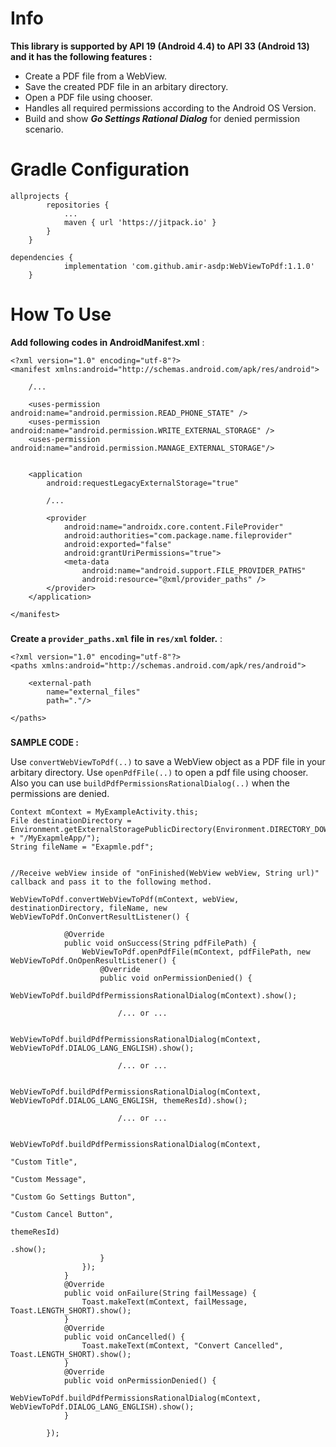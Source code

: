 # Info
**This library is supported by API 19 (Android 4.4) to API 33 (Android 13) and it has the following features :**

- Create a PDF file from a WebView.
- Save the created PDF file in an arbitary directory.
- Open a PDF file using chooser.
- Handles all required permissions according to the Android OS Version.
- Build and show ***Go Settings Rational Dialog*** for denied permission scenario. 

### 
### 
### 
# Gradle Configuration
```
allprojects {
		repositories {
			...
			maven { url 'https://jitpack.io' }
		}
	}
```

```
dependencies {
	        implementation 'com.github.amir-asdp:WebViewToPdf:1.1.0'
	}
```

### 
### 
### 
# How To Use
**Add following codes in AndroidManifest.xml** :
```
<?xml version="1.0" encoding="utf-8"?>
<manifest xmlns:android="http://schemas.android.com/apk/res/android">
    
    /...
    
    <uses-permission android:name="android.permission.READ_PHONE_STATE" />
    <uses-permission android:name="android.permission.WRITE_EXTERNAL_STORAGE" />
    <uses-permission android:name="android.permission.MANAGE_EXTERNAL_STORAGE"/>
    

    <application        
        android:requestLegacyExternalStorage="true"
        
        /...

        <provider
            android:name="androidx.core.content.FileProvider"
            android:authorities="com.package.name.fileprovider"
            android:exported="false"
            android:grantUriPermissions="true">
            <meta-data
                android:name="android.support.FILE_PROVIDER_PATHS"
                android:resource="@xml/provider_paths" />
        </provider>
    </application>

</manifest>
```

### 
**Create a `provider_paths.xml` file in `res/xml` folder.** :
```
<?xml version="1.0" encoding="utf-8"?>
<paths xmlns:android="http://schemas.android.com/apk/res/android">

    <external-path
        name="external_files"
        path="."/>

</paths>
```

### 
**SAMPLE CODE :**

Use `convertWebViewToPdf(..)` to save a WebView object as a PDF file in your arbitary directory. Use `openPdfFile(..)` to open a pdf file using chooser.
Also you can use `buildPdfPermissionsRationalDialog(..)` when the permissions are denied.
```
Context mContext = MyExampleActivity.this;
File destinationDirectory = Environment.getExternalStoragePublicDirectory(Environment.DIRECTORY_DOWNLOADS + "/MyExapmleApp/");
String fileName = "Exapmle.pdf";


//Receive webView inside of "onFinished(WebView webView, String url)" callback and pass it to the following method.

WebViewToPdf.convertWebViewToPdf(mContext, webView, destinationDirectory, fileName, new WebViewToPdf.OnConvertResultListener() {

            @Override
            public void onSuccess(String pdfFilePath) {
                WebViewToPdf.openPdfFile(mContext, pdfFilePath, new WebViewToPdf.OnOpenResultListener() {
                    @Override
                    public void onPermissionDenied() {
                        WebViewToPdf.buildPdfPermissionsRationalDialog(mContext).show();
                        
                        /... or ...
                        
                        WebViewToPdf.buildPdfPermissionsRationalDialog(mContext, WebViewToPdf.DIALOG_LANG_ENGLISH).show();
                        
                        /... or ...
                        
                        WebViewToPdf.buildPdfPermissionsRationalDialog(mContext, WebViewToPdf.DIALOG_LANG_ENGLISH, themeResId).show();
                        
                        /... or ...
                        
                        WebViewToPdf.buildPdfPermissionsRationalDialog(mContext,
                                                                "Custom Title",
                                                                "Custom Message",
                                                                "Custom Go Settings Button",
                                                                "Custom Cancel Button",
                                                                themeResId)
                                                                .show();
                    }
                });
            }
            @Override
            public void onFailure(String failMessage) {
                Toast.makeText(mContext, failMessage, Toast.LENGTH_SHORT).show();
            }
            @Override
            public void onCancelled() {
                Toast.makeText(mContext, "Convert Cancelled", Toast.LENGTH_SHORT).show();
            }
            @Override
            public void onPermissionDenied() {
                WebViewToPdf.buildPdfPermissionsRationalDialog(mContext, WebViewToPdf.DIALOG_LANG_ENGLISH).show();
            }
            
        });
```
